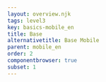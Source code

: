 ```yaml
---
layout: overview.njk
tags: level3
key: basics-mobile_en
title: Base
alternativetitle: Base Mobile
parent: mobile_en
order: 2
componentbrowser: true
subset: 1
---
```

